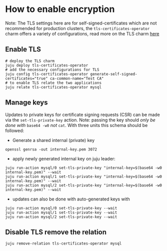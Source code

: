# How to enable encryption

Note: The TLS settings here are for self-signed-certificates which are not recommended for production clusters, the `tls-certificates-operator` charm offers a variety of configurations, read more on the TLS charm [here](https://charmhub.io/tls-certificates-operator)

## Enable TLS

```shell
# deploy the TLS charm
juju deploy tls-certificates-operator
# add the necessary configurations for TLS
juju config tls-certificates-operator generate-self-signed-certificates="true" ca-common-name="Test CA"
# to enable TLS relate the two applications
juju relate tls-certificates-operator mysql
```

## Manage keys

Updates to private keys for certificate signing requests (CSR) can be made via the `set-tls-private-key` action. Note: passing the key should *only be done with* `base64 -w0` *not* `cat`. With three units this schema should be followed:

* Generate a shared internal (private) key

```shell
openssl genrsa -out internal-key.pem 3072
```

* apply newly generated internal key on juju leader:

```
juju run-action mysql/0 set-tls-private-key "internal-key=$(base64 -w0 internal-key.pem)" --wait
juju run-action mysql/1 set-tls-private-key "internal-key=$(base64 -w0 internal-key.pem)" --wait
juju run-action mysql/2 set-tls-private-key "internal-key=$(base64 -w0 internal-key.pem)" --wait
```

* updates can also be done with auto-generated keys with

```
juju run-action mysql/0 set-tls-private-key --wait
juju run-action mysql/1 set-tls-private-key --wait
juju run-action mysql/2 set-tls-private-key --wait
```

## Disable TLS remove the relation
```shell
juju remove-relation tls-certificates-operator mysql
```